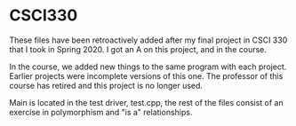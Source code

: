 # CSCI330

These files have been retroactively added after my final project in CSCI 330 that I took in Spring 2020. I got an A on this project, and in the course.

In the course, we added new things to the same program with each project. Earlier projects were incomplete versions of this one.
The professor of this course has retired and this project is no longer used.

Main is located in the test driver, test.cpp, the rest of the files consist of an exercise in polymorphism and "is a" relationships.
